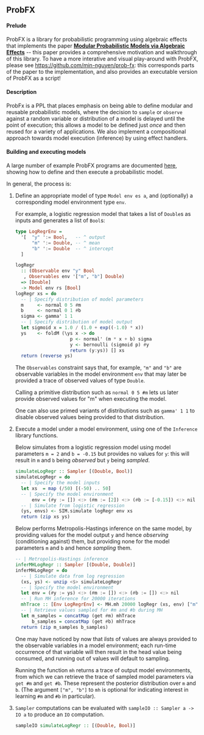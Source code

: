 ## ProbFX

#### Prelude
ProbFX is a library for probabilistic programming using algebraic effects that implements the paper [**Modular Probabilistic Models via Algebraic Effects**](https://github.com/min-nguyen/prob-fx/blob/master/paper.pdf) -- this paper provides a comprehensive motivation and walkthrough of this library. To have a more interative and visual play-around with ProbFX, please see https://github.com/min-nguyen/prob-fx: this corresponds parts of the paper to the implementation, and also provides an executable version of ProbFX as a script!

#### Description
ProbFx is a PPL that places emphasis on being able to define modular and reusable probabilistic models, where the decision to `sample` or `observe` against a random variable or distribution of a model is delayed until the point of execution; this allows a model to be defined just *once* and then reused for a variety of applications. We also implement a compositional approach towards model execution (inference) by using effect handlers. 

#### Building and executing models

A large number of example ProbFX programs are documented [here](https://github.com/min-nguyen/prob-fx/tree/hackage/examples), showing how to define and then execute a probabilistic model. 

In general, the process is:

1. Define an appropriate model of type `Model env es a`, and (optionally) a corresponding model environment type `env`.

    For example, a logistic regression model that takes a list of `Double`s as inputs and generates a list of `Bool`s:
    ```haskell 
    type LogRegrEnv =
      '[  "y" ':= Bool,   -- ^ output
          "m" ':= Double, -- ^ mean
          "b" ':= Double  -- ^ intercept
      ]

    logRegr 
      :: (Observable env "y" Bool
       , Observables env '["m", "b"] Double)
      => [Double]           
      -> Model env rs [Bool]  
    logRegr xs = do
      -- | Specify distribution of model parameters 
      m     <- normal 0 5 #m   
      b     <- normal 0 1 #b     
      sigma <- gamma' 1 1      
      -- | Specify distribution of model output 
      let sigmoid x = 1.0 / (1.0 + exp((-1.0) * x))
      ys    <- foldM (\ys x -> do
                        p <- normal' (m * x + b) sigma
                        y <- bernoulli (sigmoid p) #y
                        return (y:ys)) [] xs
      return (reverse ys)
    ```
    The `Observables` constraint says that, for example, `"m"` and `"b"` are observable variables in the model environment `env` that may later be provided a trace of observed values of type `Double`. 
    
    Calling a primitive distribution such as `normal 0 5 #m` lets us later provide observed values for "m" when executing the model. 
    
    One can also use primed variants of distributions such as `gamma' 1 1` to disable observed values being provided to that distribution.

2. Execute a model under a model environment, using one of the `Inference` library functions.

   Below simulates from a logistic regression model using model parameters `m = 2` and `b = -0.15` but provides no values for `y`: this will result in `m` and `b` being *observed*  but `y` being *sampled*.
    ```haskell
    simulateLogRegr :: Sampler [(Double, Bool)]
    simulateLogRegr = do
      -- | Specify the model inputs
      let xs  = map (/50) [(-50) .. 50]
      -- | Specify the model environment 
          env = (#y := []) <:> (#m := [2]) <:> (#b := [-0.15]) <:> nil
      -- | Simulate from logistic regression
      (ys, envs) <- SIM.simulate logRegr env xs
      return (zip xs ys)
    ```
    
    Below performs Metropolis-Hastings inference on the same model, by providing values for the model output `y` and hence *observing* (conditioning against) them, but providing none for the model parameters `m` and `b` and hence *sampling* them.
    ```haskell
    -- | Metropolis-Hastings inference 
    inferMHLogRegr :: Sampler [(Double, Double)]
    inferMHLogRegr = do
      -- | Simulate data from log regression
      (xs, ys) <- unzip <$> simulateLogRegr
      -- | Specify the model environment 
      let env = (#y := ys) <:> (#m := []) <:> (#b := []) <:> nil
      -- | Run MH inference for 20000 iterations
      mhTrace :: [Env LogRegrEnv] <- MH.mh 20000 logRegr (xs, env) ["m", "b"]
      -- | Retrieve values sampled for #m and #b during MH
      let m_samples = concatMap (get #m) mhTrace
          b_samples = concatMap (get #b) mhTrace
      return (zip m_samples b_samples)
    ```
    One may have noticed by now that *lists* of values are always provided to the observable variables in a model environment; each run-time occurrence of that variable will then result in the head value being consumed, and running out of values will default to sampling. 

    Running the function `mh` returns a trace of output model environments, from which we can retrieve the trace of sampled model parameters via `get #m` and `get #b`. These represent the posterior distribution over `m` and `b`. (The argument `["m", "b"]` to `mh` is optional for indicating interest in learning `#m` and `#b` in particular).

3. `Sampler` computations can be evaluated with `sampleIO :: Sampler a -> IO a` to produce an `IO` computation.

    ```haskell
    sampleIO simulateLogRegr :: [(Double, Bool)] 
    ```

    

